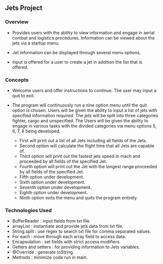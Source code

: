 
## Jets Project

### Overview
 
* Provides users with the ability to view information and engage in aerial combat and logistics procedures. Information can be viewed about the jets via a startup menu. 

* Jet information can be displayed through several menu options.

* Input is offered for a user to create a jet in addition the list that is offered.  


### Concepts

* Welcome users and offer instructions to continue.  The user may input a quit to exit. 

* The program will continuously run a nine option menu until the quit option is chosen. Users will be given the ability to input a list of jets with specified information required. The jets will be split into three categories fighter, cargo and unspecified. The Users will be given the ability to engage in various tasks with the divided categories via menu options 5, 6, 7, 8 being developed.

	* First will print out a list of all Jets including all fields of the Jets.
	* Second option will calculate the flight time that all Jets are capable of. 
	* Third option will print out the fastest jets speed in mach and proceeded by all fields of the specified Jet.
	* Fourth option will print out the Jet with the longest range proceeded by all fields of the specified Jet.
	* Fifth option under development.
	* Sixth option under development.
	* Seventh option under development.
	* Eighth option under development.
	* Ninth option exits the menu and quits the program entirely.


### Technologies Used

* BufferReader : input fields from txt file.
* arrayList : instantiate and provide jets data from txt file.
* String.split : use regex to search txt file for comma separated values. 
* For each : move through each array field to access data.
* Encapsulation : set fields with strict access modifiers.
* Getters and setters : for providing information to Jets variables.
* @Override : generate toString.
* Methods : minimize code run in main.
